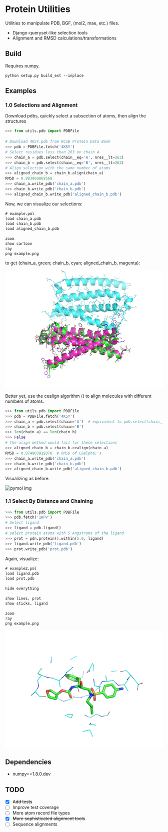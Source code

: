 # Protein Utilities

Utilities to manipulate PDB, BGF, (mol2, mae, etc.) files.

- Django-queryset-like selection tools
- Alignment and RMSD calculations/transformations

## Build

Requires numpy.

    python setup.py build_ext --inplace

## Examples

### 1.0 Selections and Alignment

Download pdbs, quickly select a subsection of atoms, then align the structures

```python
>>> from utils.pdb import PDBFile

# Download 4K5Y.pdb from RCSB Protein Data Bank
>>> pdb = PDBFile.fetch('4K5Y')
# Select residues less than 263 on chain A
>>> chain_a = pdb.select(chain__eq='A', nres__lt=263)
>>> chain_b = pdb.select(chain__eq='B', nres__lt=263)
# Align selection with the same number of atoms
>>> aligned_chain_b = chain_b.align(chain_a)
RMSD = 0.983960869568
>>> chain_a.write_pdb('chain_a.pdb')
>>> chain_b.write_pdb('chain_b.pdb')
>>> aligned_chain_b.write_pdb('aligned_chain_b.pdb')
```

Now, we can visualize our selections:

```
# example.pml
load chain_a.pdb
load chain_b.pdb
load aligned_chain_b.pdb

zoom
show cartoon
ray
png example.png
```

to get (chain_a, green; chain_b, cyan; aligned_chain_b, magenta):

![pymol img](examples/example.png)

Better yet, use the cealign algorithm () to align molecules with different
numbers of atoms.

```python
>>> from utils.pdb import PDBFile
>>> pdb = PDBFile.fetch('4K5Y')
>>> chain_a = pdb.select(chain='A')  # equivalent to pdb.select(chain__eq='A')
>>> chain_b = pdb.select(chain='B')
>>> len(chain_a) == len(chain_b)
>>> False
# the align method would fail for these selections
>>> aligned_chain_b = chain_b.cealign(chain_a)
RMSD = 0.874903919378  # RMSD of C&alpha;'s
>>> chain_a.write_pdb('chain_a.pdb')
>>> chain_b.write_pdb('chain_b.pdb')
>>> aligned_chain_b.write_pdb('aligned_chain_b.pdb')
```

Visualizing as before:

![pymol img](example/example1.png)

### 1.1 Select By Distance and Chaining

```python
>>> from utils.pdb import PDBFile
>>> pdb.fetch('1HPV')
# Select ligand
>>> ligand = pdb.ligand()
# select protein atoms with 5 Angstroms of the ligand
>>> prot = pdn.protein().within(5.0, ligand)
>>> ligand.write_pdb('ligand.pdb')
>>> prot.write_pdb('prot.pdb')
```

Again, visualize:

```
# example2.pml
load ligand.pdb
load prot.pdb

hide everything

show lines, prot
show sticks, ligand

zoom
ray
png example.png
```

![pymol img 2](examples/example2.png)

## Dependencies

* numpy==1.8.0.dev

## TODO

- [x] ~~Add tests~~
- [ ] Improve test coverage
- [ ] More atom record file types
- [x] ~~More sophisticated alignment tools~~
- [ ] Sequence alignments
